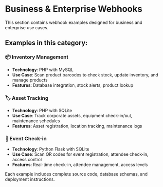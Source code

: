 # Business & Enterprise Webhooks

This section contains webhook examples designed for business and enterprise use cases.

## Examples in this category:

### 📦 Inventory Management
- **Technology**: PHP with MySQL
- **Use Case**: Scan product barcodes to check stock, update inventory, and manage products
- **Features**: Database integration, stock alerts, product lookup

### 🏷️ Asset Tracking  
- **Technology**: PHP with SQLite
- **Use Case**: Track corporate assets, equipment check-in/out, maintenance schedules
- **Features**: Asset registration, location tracking, maintenance logs

### 🎫 Event Check-in
- **Technology**: Python Flask with SQLite
- **Use Case**: Scan QR codes for event registration, attendee check-in, access control
- **Features**: Real-time check-in, attendee management, access levels

Each example includes complete source code, database schemas, and deployment instructions.
